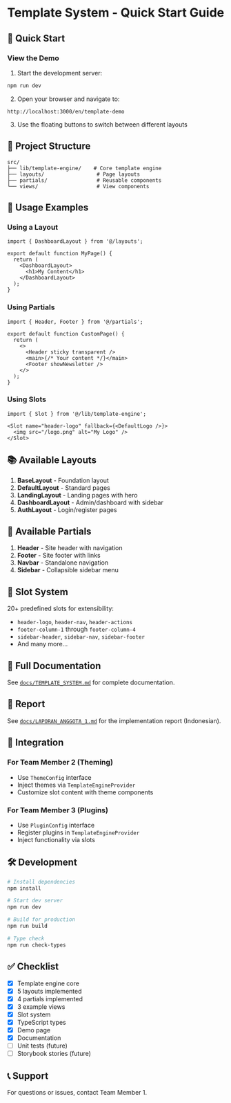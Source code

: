 # Template System - Quick Start Guide

## 🚀 Quick Start

### View the Demo

1. Start the development server:
```bash
npm run dev
```

2. Open your browser and navigate to:
```
http://localhost:3000/en/template-demo
```

3. Use the floating buttons to switch between different layouts

## 📁 Project Structure

```
src/
├── lib/template-engine/    # Core template engine
├── layouts/                 # Page layouts
├── partials/                # Reusable components
└── views/                   # View components
```

## 🎯 Usage Examples

### Using a Layout

```tsx
import { DashboardLayout } from '@/layouts';

export default function MyPage() {
  return (
    <DashboardLayout>
      <h1>My Content</h1>
    </DashboardLayout>
  );
}
```

### Using Partials

```tsx
import { Header, Footer } from '@/partials';

export default function CustomPage() {
  return (
    <>
      <Header sticky transparent />
      <main>{/* Your content */}</main>
      <Footer showNewsletter />
    </>
  );
}
```

### Using Slots

```tsx
import { Slot } from '@/lib/template-engine';

<Slot name="header-logo" fallback={<DefaultLogo />}>
  <img src="/logo.png" alt="My Logo" />
</Slot>
```

## 📚 Available Layouts

1. **BaseLayout** - Foundation layout
2. **DefaultLayout** - Standard pages
3. **LandingLayout** - Landing pages with hero
4. **DashboardLayout** - Admin/dashboard with sidebar
5. **AuthLayout** - Login/register pages

## 🧩 Available Partials

1. **Header** - Site header with navigation
2. **Footer** - Site footer with links
3. **Navbar** - Standalone navigation
4. **Sidebar** - Collapsible sidebar menu

## 🔌 Slot System

20+ predefined slots for extensibility:
- `header-logo`, `header-nav`, `header-actions`
- `footer-column-1` through `footer-column-4`
- `sidebar-header`, `sidebar-nav`, `sidebar-footer`
- And many more...

## 📖 Full Documentation

See [`docs/TEMPLATE_SYSTEM.md`](./TEMPLATE_SYSTEM.md) for complete documentation.

## 📝 Report

See [`docs/LAPORAN_ANGGOTA_1.md`](./LAPORAN_ANGGOTA_1.md) for the implementation report (Indonesian).

## 🤝 Integration

### For Team Member 2 (Theming)
- Use `ThemeConfig` interface
- Inject themes via `TemplateEngineProvider`
- Customize slot content with theme components

### For Team Member 3 (Plugins)
- Use `PluginConfig` interface
- Register plugins in `TemplateEngineProvider`
- Inject functionality via slots

## 🛠️ Development

```bash
# Install dependencies
npm install

# Start dev server
npm run dev

# Build for production
npm run build

# Type check
npm run check-types
```

## ✅ Checklist

- [x] Template engine core
- [x] 5 layouts implemented
- [x] 4 partials implemented
- [x] 3 example views
- [x] Slot system
- [x] TypeScript types
- [x] Demo page
- [x] Documentation
- [ ] Unit tests (future)
- [ ] Storybook stories (future)

## 📞 Support

For questions or issues, contact Team Member 1.
